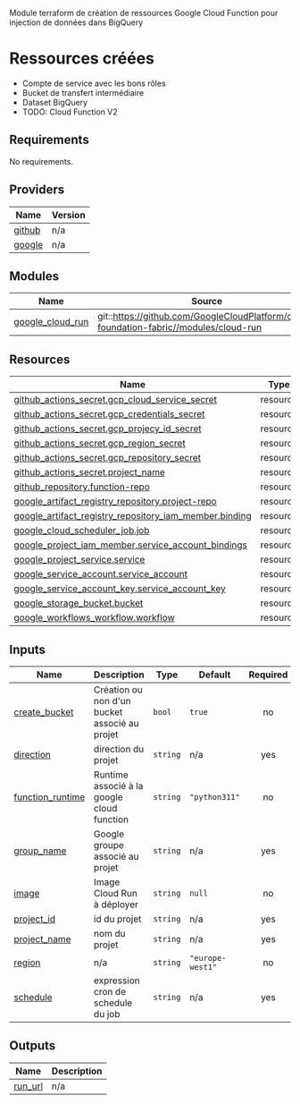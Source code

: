 Module terraform de création de ressources Google Cloud Function pour injection de données dans BigQuery

# Ressources créées
* Compte de service avec les bons rôles
* Bucket de transfert intermédiaire
* Dataset BigQuery
* TODO: Cloud Function V2
<!-- BEGIN_TF_DOCS -->
## Requirements

No requirements.

## Providers

| Name | Version |
|------|---------|
| <a name="provider_github"></a> [github](#provider\_github) | n/a |
| <a name="provider_google"></a> [google](#provider\_google) | n/a |

## Modules

| Name | Source | Version |
|------|--------|---------|
| <a name="module_google_cloud_run"></a> [google\_cloud\_run](#module\_google\_cloud\_run) | git::https://github.com/GoogleCloudPlatform/cloud-foundation-fabric//modules/cloud-run | v26.0.0 |

## Resources

| Name | Type |
|------|------|
| [github_actions_secret.gcp_cloud_service_secret](https://registry.terraform.io/providers/integrations/github/latest/docs/resources/actions_secret) | resource |
| [github_actions_secret.gcp_credentials_secret](https://registry.terraform.io/providers/integrations/github/latest/docs/resources/actions_secret) | resource |
| [github_actions_secret.gcp_projecy_id_secret](https://registry.terraform.io/providers/integrations/github/latest/docs/resources/actions_secret) | resource |
| [github_actions_secret.gcp_region_secret](https://registry.terraform.io/providers/integrations/github/latest/docs/resources/actions_secret) | resource |
| [github_actions_secret.gcp_repository_secret](https://registry.terraform.io/providers/integrations/github/latest/docs/resources/actions_secret) | resource |
| [github_actions_secret.project_name](https://registry.terraform.io/providers/integrations/github/latest/docs/resources/actions_secret) | resource |
| [github_repository.function-repo](https://registry.terraform.io/providers/integrations/github/latest/docs/resources/repository) | resource |
| [google_artifact_registry_repository.project-repo](https://registry.terraform.io/providers/hashicorp/google/latest/docs/resources/artifact_registry_repository) | resource |
| [google_artifact_registry_repository_iam_member.binding](https://registry.terraform.io/providers/hashicorp/google/latest/docs/resources/artifact_registry_repository_iam_member) | resource |
| [google_cloud_scheduler_job.job](https://registry.terraform.io/providers/hashicorp/google/latest/docs/resources/cloud_scheduler_job) | resource |
| [google_project_iam_member.service_account_bindings](https://registry.terraform.io/providers/hashicorp/google/latest/docs/resources/project_iam_member) | resource |
| [google_project_service.service](https://registry.terraform.io/providers/hashicorp/google/latest/docs/resources/project_service) | resource |
| [google_service_account.service_account](https://registry.terraform.io/providers/hashicorp/google/latest/docs/resources/service_account) | resource |
| [google_service_account_key.service_account_key](https://registry.terraform.io/providers/hashicorp/google/latest/docs/resources/service_account_key) | resource |
| [google_storage_bucket.bucket](https://registry.terraform.io/providers/hashicorp/google/latest/docs/resources/storage_bucket) | resource |
| [google_workflows_workflow.workflow](https://registry.terraform.io/providers/hashicorp/google/latest/docs/resources/workflows_workflow) | resource |

## Inputs

| Name | Description | Type | Default | Required |
|------|-------------|------|---------|:--------:|
| <a name="input_create_bucket"></a> [create\_bucket](#input\_create\_bucket) | Création ou non d'un bucket associé au projet | `bool` | `true` | no |
| <a name="input_direction"></a> [direction](#input\_direction) | direction du projet | `string` | n/a | yes |
| <a name="input_function_runtime"></a> [function\_runtime](#input\_function\_runtime) | Runtime associé à la google cloud function | `string` | `"python311"` | no |
| <a name="input_group_name"></a> [group\_name](#input\_group\_name) | Google groupe associé au projet | `string` | n/a | yes |
| <a name="input_image"></a> [image](#input\_image) | Image Cloud Run à déployer | `string` | `null` | no |
| <a name="input_project_id"></a> [project\_id](#input\_project\_id) | id du projet | `string` | n/a | yes |
| <a name="input_project_name"></a> [project\_name](#input\_project\_name) | nom du projet | `string` | n/a | yes |
| <a name="input_region"></a> [region](#input\_region) | n/a | `string` | `"europe-west1"` | no |
| <a name="input_schedule"></a> [schedule](#input\_schedule) | expression cron de schedule du job | `string` | n/a | yes |

## Outputs

| Name | Description |
|------|-------------|
| <a name="output_run_url"></a> [run\_url](#output\_run\_url) | n/a |
<!-- END_TF_DOCS -->